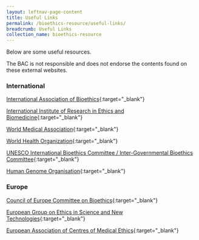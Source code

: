 ```yaml
---
layout: leftnav-page-content
title: Useful Links
permalink: /bioethics-resource/useful-links/
breadcrumb: Useful Links
collection_name: bioethics-resource
---
```


Below are some useful resources.

The BAC is not responsible and does not endorse the contents found on these external websites.   

### **International**

[International Association of Bioethics]("http://www.cioms.ch/"){:target="_blank"}

[International Institute of Research in Ethics and Biomedicine]("http://www.cioms.ch/"){:target="_blank"}

[World Medical Association]("http://www.cioms.ch/"){:target="_blank"}

[World Health Organization]("http://www.cioms.ch/"){:target="_blank"}

[UNESCO International Bioethics Committee / Inter-Governmental Bioethics Committee]("http://www.cioms.ch/"){:target="_blank"}

[Human Genome Organisation]("http://www.cioms.ch/"){:target="_blank"}


### **Europe**

[Council of Europe Committee on Bioethics]("http://www.cioms.ch/"){:target="_blank"}

[European Group on Ethics in Science and New Technologies]("http://www.cioms.ch/"){:target="_blank"}

[European Association of Centres of Medical Ethics]("http://www.cioms.ch/"){:target="_blank"}